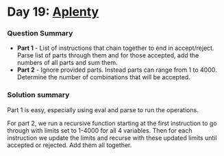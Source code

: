 # Day 19: [Aplenty](https://adventofcode.com/2023/day/19)

### Question Summary
- **Part 1** - List of instructions that chain together to end in accept/reject. Parse list of parts through them and for those accepted, add the numbers of all parts and sum them. 
- **Part 2** - Ignore provided parts. Instead parts can range from 1 to 4000. Determine the number of combinations that will be accepted. 

### Solution summary 

Part 1 is easy, especially using eval and parse to run the operations. 

For part 2, we run a recursive function starting at the first instruction to go through
with limits set to 1-4000 for all 4 variables. Then for each instruction we update the
limits and recurse with these updated limits until accepted or rejected. Add them all
together. 
